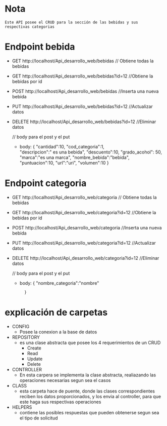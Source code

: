 # Nota
    Este API posee el CRUD para la sección de las bebidas y sus respectivas categorias

 # Endpoint bebida
 
 - GET     http://localhost/Api_desarrollo_web/bebidas       // Obtiene todas la bebidas
 - GET     http://localhost/Api_desarrollo_web/bebidas?id=12 //Obtiene la bebidas por id
 - POST    http://localhost/Api_desarrollo_web/bebidas       //Inserta una nueva bebida 
 - PUT     http://localhost/Api_desarrollo_web/bebidas?id=12 //Actualizar datos
 - DELETE  http://localhost/Api_desarrollo_web/bebidas?id=12 //Eliminar datos
 


      // body para el post y el put
    - body: {
                        "cantidad":10,
                        "cod_categoria":1,    
                        "descripcion":" es una bebida",
                        "descuento":10,
                        "grado_acohol": 50,
                        "marca":"es una marca",
                        "nombre_bebida":"bebida", 
                        "puntuacion":10,
                        "url":"uri",
                        "volumen":10
        }  
 # Endpoint categoria

 - GET     http://localhost/Api_desarrollo_web/categoria       // Obtiene todas la bebidas
 - GET     http://localhost/Api_desarrollo_web/categoria?id=12 //Obtiene la bebidas por id
 - POST    http://localhost/Api_desarrollo_web/categoria       //Inserta una nueva bebida 
 - PUT     http://localhost/Api_desarrollo_web/categoria?id=12 //Actualizar datos
 - DELETE  http://localhost/Api_desarrollo_web/categoria?id=12 //Eliminar datos
 


      // body para el post y el put
    - body: {
                "nombre_categoria":"nombre"
    
            } 

# explicación de carpetas
  
  - CONFIG
    - Posee la conexion a la base de datos
  - REPOSITORY
    - es una clase abstracta que posee los 4 requerimientos de un CRUD 
        - Create
        - Read
        - Update
        - Delete
  - CONTROLLER
    - En esta carpera se implementa la clase abstracta, realiazando las operaciones necesarias segun sea el casos
  - CLASS
    - esta carpeta hace de puente, donde las clases correspondientes reciben los datos proporcionados, y los envia al controller, para que este haga sus respectivas operaciones
  - HELPERS
    - contiene las posibles respuestas que pueden obtenerse segun sea el tipo de solicitud
   
